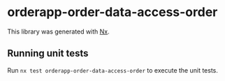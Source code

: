 # orderapp-order-data-access-order

This library was generated with [Nx](https://nx.dev).

## Running unit tests

Run `nx test orderapp-order-data-access-order` to execute the unit tests.
